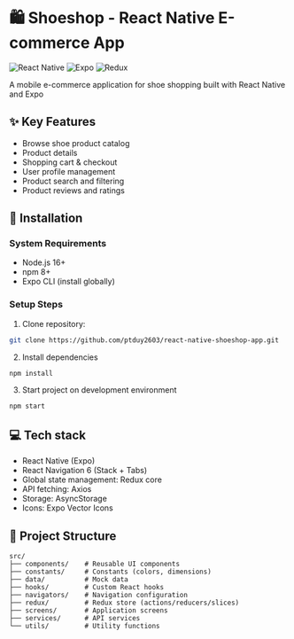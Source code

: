# 🛍️ Shoeshop - React Native E-commerce App

![React Native](https://img.shields.io/badge/React_Native-0.72.6-61DAFB?logo=react)
![Expo](https://img.shields.io/badge/Expo-49.0.13-000020?logo=expo)
![Redux](https://img.shields.io/badge/State_Management-Redux-764ABC?logo=redux)

A mobile e-commerce application for shoe shopping built with React Native and Expo

<!-- ![Shoeshop App Preview](assets/preview.gif) -->

## ✨ Key Features

-   Browse shoe product catalog
-   Product details
-   Shopping cart & checkout
-   User profile management
-   Product search and filtering
-   Product reviews and ratings

## 🚀 Installation

### System Requirements

-   Node.js 16+
-   npm 8+
-   Expo CLI (install globally)

### Setup Steps

1. Clone repository:

```bash
git clone https://github.com/ptduy2603/react-native-shoeshop-app.git
```

2. Install dependencies

```bash
npm install
```

3. Start project on development environment

```bash
npm start
```

## 💻 Tech stack

-   React Native (Expo)
-   React Navigation 6 (Stack + Tabs)
-   Global state management: Redux core
-   API fetching: Axios
-   Storage: AsyncStorage
-   Icons: Expo Vector Icons

## 📁 Project Structure

```
src/
├── components/    # Reusable UI components
├── constants/     # Constants (colors, dimensions)
├── data/          # Mock data
├── hooks/         # Custom React hooks
├── navigators/    # Navigation configuration
├── redux/         # Redux store (actions/reducers/slices)
├── screens/       # Application screens
├── services/      # API services
└── utils/         # Utility functions
```
